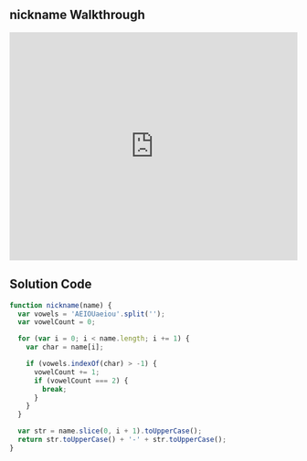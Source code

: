 ## nickname Walkthrough

<iframe src="https://player.vimeo.com/video/214723691" width="100%" height="400" frameborder="0" webkitallowfullscreen mozallowfullscreen allowfullscreen></iframe>

## Solution Code

```js
function nickname(name) {
  var vowels = 'AEIOUaeiou'.split('');
  var vowelCount = 0;

  for (var i = 0; i < name.length; i += 1) {
    var char = name[i];

    if (vowels.indexOf(char) > -1) {
      vowelCount += 1;
      if (vowelCount === 2) {
        break;
      }
    }
  }

  var str = name.slice(0, i + 1).toUpperCase();
  return str.toUpperCase() + '-' + str.toUpperCase();
}
```
